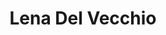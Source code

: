 ---
title: Lena Del Vecchio

family:
  sort: Del Vecchio
  given: Del Vecchio

parents:
  - name: "Marco Del Vecchio"
    type: "Father"
  - name: "Sofia Del Vecchio"
    type: "Mother"

siblings:
  - name: "Luca Del Vecchio"
    type: Brother

children:
  - name: "Fritz Reinhardt"
    type: "Fiancee"

char_data:
  - element_title: "Pronouns"
    element: ""
  - element_title: "Race"
    element: ""
  - element_title: "Age"
    element: ""
  - element_title: "Height"
    element: ""
  - element_title: "Hair"
    element: ""
  - element_title: "Skin"
    element: ""
  - element_title: "Eyes"
    element: ""

excerpt: "Daughter of Marco and Sofia Del Vecchio. Skilled in diplomacy and negotiation. Acts as a liaison with rival families and foreign powers."

sidebar:
  nav: main
---